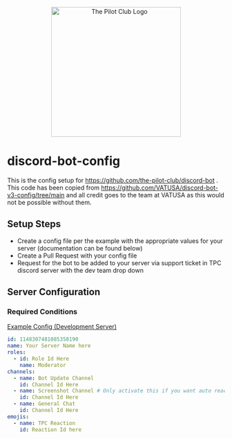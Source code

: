 <p align="center"><a href="https://thepilotclub.org" target="_blank"><img src="https://static1.squarespace.com/static/614689d3918044012d2ac1b4/t/616ff36761fabc72642806e3/1634726781251/TPC_FullColor_TransparentBg_1280x1024_72dpi.png" width="300" alt="The Pilot Club Logo"></a></p>


# discord-bot-config

This is the config setup for https://github.com/the-pilot-club/discord-bot . This code has been copied from https://github.com/VATUSA/discord-bot-v3-config/tree/main and all credit goes to the team at VATUSA as this would not be possible without them.

## Setup Steps

- Create a config file per the example with the appropriate values for your server (documentation can be found below)
- Create a Pull Request with your config file
- Request for the bot to be added to your server via support ticket in TPC discord server with the dev team drop down

## Server Configuration

### Required Conditions

[Example Config (Development Server)](https://github.com/the-pilot-club/discord-bot-config/blob/main/config/dev.yaml)

```yaml
id: 1148307481085358190
name: Your Server Name here
roles:
  - id: Role Id Here
    name: Moderator
channels:
  - name: Bot Update Channel
    id: Channel Id Here
  - name: Screenshot Channel # Only activate this if you want auto reactions to images sent in screenshot channel
    id: Channel Id Here
  - name: General Chat
    id: Channel Id Here
emojis:
  - name: TPC Reaction
    id: Reaction Id here
```


